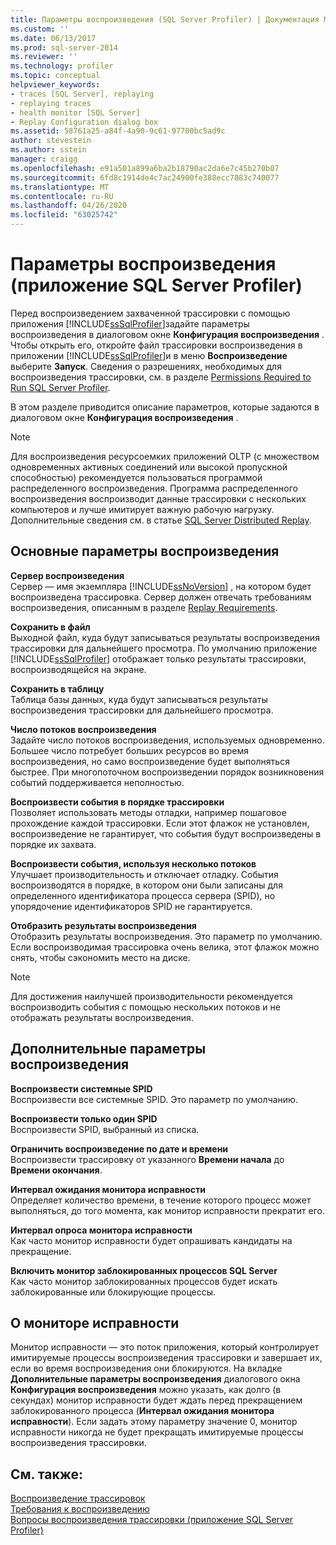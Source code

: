 ```yaml
---
title: Параметры воспроизведения (SQL Server Profiler) | Документация Майкрософт
ms.custom: ''
ms.date: 06/13/2017
ms.prod: sql-server-2014
ms.reviewer: ''
ms.technology: profiler
ms.topic: conceptual
helpviewer_keywords:
- traces [SQL Server], replaying
- replaying traces
- health monitor [SQL Server]
- Replay Configuration dialog box
ms.assetid: 58761a25-a84f-4a90-9c61-97700bc5ad9c
author: stevestein
ms.author: sstein
manager: craigg
ms.openlocfilehash: e91a501a899a6ba2b18790ac2da6e7c45b270b07
ms.sourcegitcommit: 6fd8c1914de4c7ac24900fe388ecc7883c740077
ms.translationtype: MT
ms.contentlocale: ru-RU
ms.lasthandoff: 04/26/2020
ms.locfileid: "63025742"
---
```

# <a name="replay-options-sql-server-profiler"></a>Параметры воспроизведения (приложение SQL Server Profiler)
  Перед воспроизведением захваченной трассировки с помощью приложения [!INCLUDE[ssSqlProfiler](../../includes/sssqlprofiler-md.md)]задайте параметры воспроизведения в диалоговом окне **Конфигурация воспроизведения** . Чтобы открыть его, откройте файл трассировки воспроизведения в приложении [!INCLUDE[ssSqlProfiler](../../includes/sssqlprofiler-md.md)]и в меню **Воспроизведение** выберите **Запуск**. Сведения о разрешениях, необходимых для воспроизведения трассировки, см. в разделе [Permissions Required to Run SQL Server Profiler](sql-server-profiler.md).  
  
 В этом разделе приводится описание параметров, которые задаются в диалоговом окне **Конфигурация воспроизведения** .  
  
> [!NOTE]  
>  Для воспроизведения ресурсоемких приложений OLTP (с множеством одновременных активных соединений или высокой пропускной способностью) рекомендуется пользоваться программой распределенного воспроизведения. Программа распределенного воспроизведения воспроизводит данные трассировки с нескольких компьютеров и лучше имитирует важную рабочую нагрузку. Дополнительные сведения см. в статье [SQL Server Distributed Replay](../distributed-replay/sql-server-distributed-replay.md).  
  
## <a name="basic-replay-options"></a>Основные параметры воспроизведения  
 **Сервер воспроизведения**  
 Сервер — имя экземпляра [!INCLUDE[ssNoVersion](../../includes/ssnoversion-md.md)] , на котором будет воспроизведена трассировка. Сервер должен отвечать требованиям воспроизведения, описанным в разделе [Replay Requirements](replay-requirements.md).  
  
 **Сохранить в файл**  
 Выходной файл, куда будут записываться результаты воспроизведения трассировки для дальнейшего просмотра. По умолчанию приложение [!INCLUDE[ssSqlProfiler](../../includes/sssqlprofiler-md.md)] отображает только результаты трассировки, воспроизводящейся на экране.  
  
 **Сохранить в таблицу**  
 Таблица базы данных, куда будут записываться результаты воспроизведения трассировки для дальнейшего просмотра.  
  
 **Число потоков воспроизведения**  
 Задайте число потоков воспроизведения, используемых одновременно. Большее число потребует больших ресурсов во время воспроизведения, но само воспроизведение будет выполняться быстрее. При многопоточном воспроизведении порядок возникновения событий поддерживается неполностью.  
  
 **Воспроизвести события в порядке трассировки**  
 Позволяет использовать методы отладки, например пошаговое прохождение каждой трассировки. Если этот флажок не установлен, воспроизведение не гарантирует, что события будут воспроизведены в порядке их захвата.  
  
 **Воспроизвести события, используя несколько потоков**  
 Улучшает производительность и отключает отладку. События воспроизводятся в порядке, в котором они были записаны для определенного идентификатора процесса сервера (SPID), но упорядочение идентификаторов SPID не гарантируется.  
  
 **Отобразить результаты воспроизведения**  
 Отобразить результаты воспроизведения. Это параметр по умолчанию. Если воспроизводимая трассировка очень велика, этот флажок можно снять, чтобы сэкономить место на диске.  
  
> [!NOTE]  
>  Для достижения наилучшей производительности рекомендуется воспроизводить события с помощью нескольких потоков и не отображать результаты воспроизведения.  
  
## <a name="advanced-replay-options"></a>Дополнительные параметры воспроизведения  
 **Воспроизвести системные SPID**  
 Воспроизвести все системные SPID. Это параметр по умолчанию.  
  
 **Воспроизвести только один SPID**  
 Воспроизвести SPID, выбранный из списка.  
  
 **Ограничить воспроизведение по дате и времени**  
 Воспроизвести трассировку от указанного **Времени начала** до **Времени окончания**.  
  
 **Интервал ожидания монитора исправности**  
 Определяет количество времени, в течение которого процесс может выполняться, до того момента, как монитор исправности прекратит его.  
  
 **Интервал опроса монитора исправности**  
 Как часто монитор исправности будет опрашивать кандидаты на прекращение.  
  
 **Включить монитор заблокированных процессов SQL Server**  
 Как часто монитор заблокированных процессов будет искать заблокированные или блокирующие процессы.  
  
## <a name="about-the-health-monitor"></a>О мониторе исправности  
 Монитор исправности — это поток приложения, который контролирует имитируемые процессы воспроизведения трассировки и завершает их, если во время воспроизведения они блокируются. На вкладке **Дополнительные параметры воспроизведения** диалогового окна **Конфигурация воспроизведения** можно указать, как долго (в секундах) монитор исправности будет ждать перед прекращением заблокированного процесса (**Интервал ожидания монитора исправности**). Если задать этому параметру значение 0, монитор исправности никогда не будет прекращать имитируемые процессы воспроизведения трассировки.  
  
## <a name="see-also"></a>См. также:  
 [Воспроизведение трассировок](replay-traces.md)   
 [Требования к воспроизведению](replay-requirements.md)   
 [Вопросы воспроизведения трассировки (приложение SQL Server Profiler)](considerations-for-replaying-traces-sql-server-profiler.md)  
  
  

